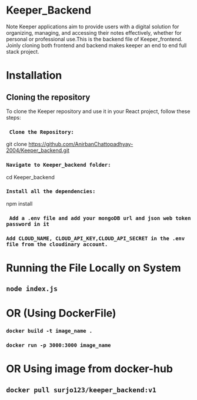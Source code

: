# Keeper_Backend
   Note Keeper applications aim to provide users with a digital solution for organizing, managing, and accessing their notes effectively, whether for personal or professional use.This is the backend file of Keeper_frontend.
   Joinly cloning both frontend and backend makes keeper an end to end full stack project.
# Installation
  ## Cloning the repository
  To clone the Keeper repository and use it in your React project, follow these steps:
### ``` Clone the Repository:```
git clone https://github.com/AnirbanChattopadhyay-2004/Keeper_backend.git
### ``` Navigate to Keeper_backend folder: ```
cd Keeper_backend
### ``` Install all the dependencies: ```
npm install
### ``` Add a .env file and add your mongoDB url and json web token password in it```
### ```Add CLOUD_NAME, CLOUD_API_KEY,CLOUD_API_SECRET in the .env file from the cloudinary account.```
# Running the File Locally on System
## ```node index.js ```
# OR (Using DockerFile)
### ``` docker build -t image_name . ```
### ``` docker run -p 3000:3000 image_name ```
# OR Using image from docker-hub
## ```docker pull surjo123/keeper_backend:v1```
